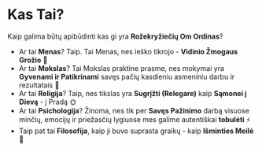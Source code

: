 # Kas Tai?

Kaip galima būtų apibūdinti kas gi yra **Rožekryžiečių Om Ordinas**?

* Ar tai **Menas**? Taip. Tai Menas, nes ieško tikrojo - **Vidinio Žmogaus Grožio** 🌹
* Ar tai **Mokslas**? Tai Mokslas praktine prasme, nes mokymai yra **Gyvenami ir Patikrinami** savęs pačių kasdieniu asmeniniu darbu ir rezultatais 💎
* Ar tai **Religija**? Taip, nes tikslas yra **Sugrįžti (Relegare)** kaip **Sąmonei į Dievą** - į Pradą 🌞
* Ar tai **Psichologija**? Žinoma, nes tik per **Savęs Pažinimo** darbą visuose minčių, emocijų ir priežasčių lygiuose mes galime autentiškai **tobulėti** ⚡️
* Taip pat tai **Filosofija**, kaip ji buvo suprasta graikų - kaip **Išminties Meilė** 🍞
